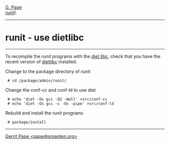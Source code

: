 [G. Pape](http://smarden.org/pape/)\
[runit](index.html)\

--------------------------------------------------------------------------------

# runit - use dietlibc

--------------------------------------------------------------------------------

To recompile the *runit* programs with the [diet
libc](http://www.fefe.de/dietlibc/), check that you have the recent version of
[dietlibc](http://www.fefe.de/dietlibc/) installed.

Change to the package directory of *runit*

     # cd /package/admin/runit/

Change the conf-cc and conf-ld to use diet

     # echo 'diet -Os gcc -O2 -Wall' >src/conf-cc
     # echo 'diet -Os gcc -s -Os -pipe' >src/conf-ld

Rebuild and install the *runit* programs

     # package/install

--------------------------------------------------------------------------------

[Gerrit Pape \<pape@smarden.org\>](mailto:pape@smarden.org)
